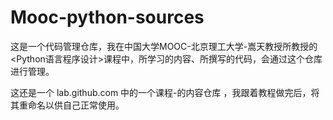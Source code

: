 # Mooc-python-sources

这是一个代码管理仓库，我在中国大学MOOC-北京理工大学-嵩天教授所教授的<Python语言程序设计>课程中，所学习的内容、所撰写的代码，会通过这个仓库进行管理。

这还是一个 lab.github.com 中的一个课程-<upload your project>的内容仓库 ，我跟着教程做完后，将其重命名以供自己正常使用。
